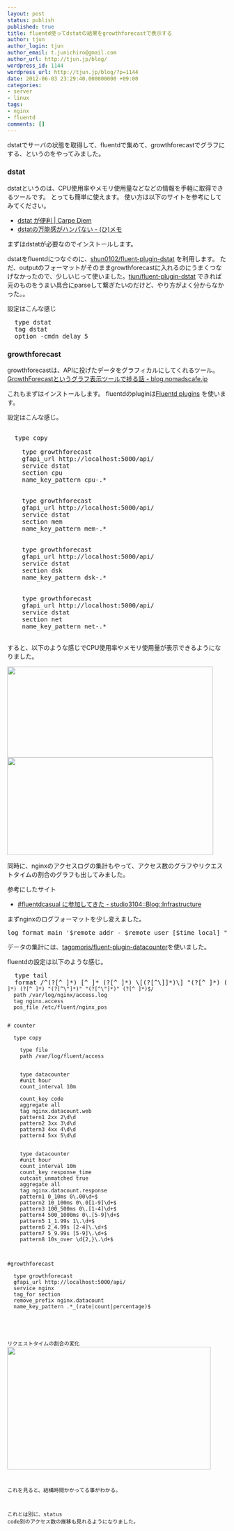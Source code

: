 ```yaml
---
layout: post
status: publish
published: true
title: fluentd使ってdstatの結果をgrowthforecastで表示する
author: tjun
author_login: tjun
author_email: t.junichiro@gmail.com
author_url: http://tjun.jp/blog/
wordpress_id: 1144
wordpress_url: http://tjun.jp/blog/?p=1144
date: 2012-06-03 23:29:40.000000000 +09:00
categories:
- server
- linux
tags:
- nginx
- fluentd
comments: []
---
```

dstatでサーバの状態を取得して、fluentdで集めて、growthforecastでグラフにする、というのをやってみました。

<h3>dstat</h3>
dstatというのは、CPU使用率やメモリ使用量などなどの情報を手軽に取得できるツールです。
とっても簡単に使えます。
使い方は以下のサイトを参考にしてみてください。
<ul>
	<li><a href="http://www.sssg.org/blogs/naoya/archives/1554">dstat が便利 | Carpe Diem</a></li>
	<li><a href="http://d.hatena.ne.jp/hirose31/20120229/1330501968">dstatの万能感がハンパない - (ひ)メモ</a></li>
</ul>
まずはdstatが必要なのでインストールします。

dstatをfluentdにつなぐのに、<a href="https://github.com/shun0102/fluent-plugin-dstat">shun0102/fluent-plugin-dstat</a> を利用します。
ただ、outputのフォーマットがそのままgrowthforecastに入れるのにうまくつなげなかったので、少しいじって使いました。<a href="https://github.com/tjun/fluent-plugin-dstat">tjun/fluent-plugin-dstat</a>
できれば元のものをうまい具合にparseして繋ぎたいのだけど、やり方がよく分からなかった。。

設定はこんな感じ
<pre>
  type dstat
  tag dstat
  option -cmdn delay 5
</pre>


<h3>growthforecast</h3>
growthforecastは、APIに投げたデータをグラフィカルにしてくれるツール。
<a href="http://blog.nomadscafe.jp/2011/12/growthforecast.html">GrowthForecastというグラフ表示ツールで捗る話 - blog.nomadscafe.jp</a>

これもまずはインストールします。
fluentdのpluginは<a href="http://fluentd.org/plugin/">Fluentd plugins</a> を使います。

設定はこんな感じ。
<pre><match dstat>
  type copy
  <store>
    type growthforecast
    gfapi_url http://localhost:5000/api/
    service dstat
    section cpu
    name_key_pattern cpu-.*
  </store>
  <store>
    type growthforecast
    gfapi_url http://localhost:5000/api/
    service dstat
    section mem
    name_key_pattern mem-.*
  </store>
  <store>
    type growthforecast
    gfapi_url http://localhost:5000/api/
    service dstat
    section dsk
    name_key_pattern dsk-.*
  </store>
  <store>
    type growthforecast
    gfapi_url http://localhost:5000/api/
    service dstat
    section net
    name_key_pattern net-.*
  </store>
</match></pre>
すると、以下のような感じでCPU使用率やメモリ使用量が表示できるようになりました。

<a href="http://tjun.jp/blog/2012/06/fluentd-dstat-growthforecast/growthforecast-cpu/" rel="attachment wp-att-1150"><img src="http://tjun.jp/blog/img/2012/06/GrowthForecast-cpu.jpg" alt="" title="GrowthForecast-cpu" width="472" height="208" class="aligncenter size-full wp-image-1150" /></a>
<a href="http://tjun.jp/blog/2012/06/fluentd-dstat-growthforecast/growthforecast-mem/" rel="attachment wp-att-1151"><img src="http://tjun.jp/blog/img/2012/06/GrowthForecast-mem.jpg" alt="" title="GrowthForecast-mem" width="473" height="224" class="aligncenter size-full wp-image-1151" /></a>

同時に、nginxのアクセスログの集計もやって、アクセス数のグラフやリクエストタイムの割合のグラフも出してみました。

参考にしたサイト
<ul>
	<li><a href="http://d.hatena.ne.jp/studio3104/20120523/1337769639">#fluentdcasual に参加してきた - studio3104::Blog::Infrastructure</a></li>
</ul>

まずnginxのログフォーマットを少し変えました。
<pre>log_format main '$remote_addr - $remote_user [$time_local] "$request" $status $body_bytes_sent "$http_referer" "$http_user_agent" $request_time';</pre>

データの集計には、<a href="https://github.com/tagomoris/fluent-plugin-datacounter">tagomoris/fluent-plugin-datacounter</a>を使いました。

fluentdの設定は以下のような感じ。
<pre>
  type tail
  format /^(?<host>[^ ]*) [^ ]* (?<user>[^ ]*) \[(?<reqtime>[^\]]*)\] "(?<method>[^ ]*) (?<path>[^ ]*) [^\"]*" (?<code>[^ ]*) (?<size>[^ ]*) "(?<referer>[^\"]*)" "(?<agent>[^\"]*)" (?<response_time>[^ ]*)$/
  path /var/log/nginx/access.log
  tag nginx.access
  pos_file /etc/fluent/nginx_pos


# counter
<match nginx.access>
  type copy
  <store>
    type file
    path /var/log/fluent/access
  </store>
  <store>
    type datacounter
    #unit hour
    count_interval 10m

    count_key code
    aggregate all
    tag nginx.datacount.web
    pattern1 2xx 2\d\d
    pattern2 3xx 3\d\d
    pattern3 4xx 4\d\d
    pattern4 5xx 5\d\d
  </store>
  <store>
    type datacounter
    #unit hour
    count_interval 10m
    count_key response_time
    outcast_unmatched true
    aggregate all
    tag nginx.datacount.response
    pattern1 0_10ms 0\.00\d+$
    pattern2 10_100ms 0\.0[1-9]\d+$
    pattern3 100_500ms 0\.[1-4]\d+$
    pattern4 500_1000ms 0\.[5-9]\d+$
    pattern5 1_1.99s 1\.\d+$
    pattern6 2_4.99s [2-4]\.\d+$
    pattern7 5_9.99s [5-9]\.\d+$
    pattern8 10s_over \d{2,}\.\d+$
  </store>
</match>

#growthforecast
<match nginx.datacount.**>
  type growthforecast
  gfapi_url http://localhost:5000/api/
  service nginx
  tag_for section
  remove_prefix nginx.datacount
  name_key_pattern .*_(rate|count|percentage)$
</match>
</pre>

リクエストタイムの割合の変化
<a href="http://tjun.jp/blog/2012/06/fluentd-dstat-growthforecast/growthforecast-request/" rel="attachment wp-att-1152"><img src="http://tjun.jp/blog/img/2012/06/GrowthForecast-request.jpg" alt="" title="GrowthForecast-request" width="467" height="281" class="aligncenter size-full wp-image-1152" /></a>

これを見ると、結構時間かかってる事がわかる。

これとは別に、status code別のアクセス数の推移も見れるようになりました。
